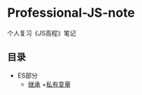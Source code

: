 # Professional-JS-note
个人复习《JS高程》笔记
## 目录
+ ES部分
  + [继承](https://github.com/Jerry1562/Professional-JS-note/blob/master/note/inherit.md)
  +[私有变量](https://github.com/Jerry1562/Professional-JS-note/blob/master/note/private-variable.md)
